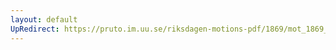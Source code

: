 ```yaml
---
layout: default
UpRedirect: https://pruto.im.uu.se/riksdagen-motions-pdf/1869/mot_1869__ak__349/mot_1869__ak__349-002.pdf
---
```

